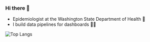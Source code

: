 ### Hi there 👋

- Epidemiologist at the Washington State Department of Health 🌲
- I build data pipelines for dashboards 👷‍♂️



![Top Langs](https://github-readme-stats.vercel.app/api/top-langs/?username=myusername&theme=tokyonight)
